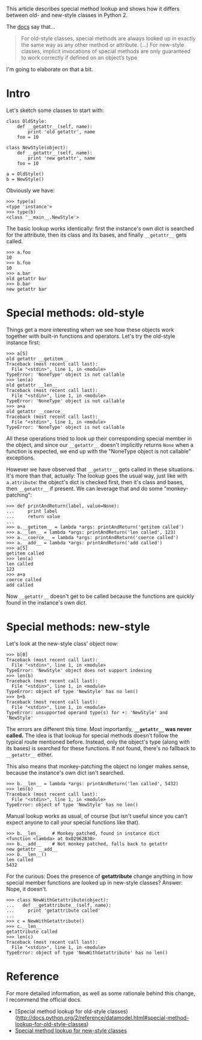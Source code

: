 <!--
.. title: Special member lookup in Python
.. slug: special-member-lookup-in-python
.. date: 2012-12-22 22:07:23 UTC
.. tags: python
.. category: dev
.. link:
.. description:
.. type: text
-->

This article describes special method lookup and shows how it differs between old- and new-style classes in Python 2.

The [docs](http://docs.python.org/2/reference/datamodel.html#special-method-lookup-for-old-style-classes) say that...

> For old-style classes, special methods are always looked up in exactly the same way as any other method or attribute.
> (...)
> For new-style classes, implicit invocations of special methods are only guaranteed to work correctly if defined on an object’s type

I'm going to elaborate on that a bit.

<!--more-->

# Intro #

Let's sketch some classes to start with:

    class OldStyle:
        def __getattr__(self, name):
            print 'old getattr', name
        foo = 10

    class NewStyle(object):
        def __getattr__(self, name):
            print 'new getattr', name
        foo = 10

    a = OldStyle()
    b = NewStyle()

Obviously we have:

    >>> type(a)
    <type 'instance'>
    >>> type(b)
    <class '__main__.NewStyle'>

The basic lookup works identically: first the instance's own dict is searched for the attribute, then its class and its bases, and finally `__getattr__` gets called.

    >>> a.foo
    10
    >>> b.foo
    10
    >>> a.bar
    old getattr bar
    >>> b.bar
    new getattr bar

# Special methods: old-style #

Things get a more interesting when we see how these objects work together with built-in functions and operators. Let's try the old-style instance first:

    >>> a[5]
    old getattr __getitem__
    Traceback (most recent call last):
      File "<stdin>", line 1, in <module>
    TypeError: 'NoneType' object is not callable
    >>> len(a)
    old getattr __len__
    Traceback (most recent call last):
      File "<stdin>", line 1, in <module>
    TypeError: 'NoneType' object is not callable
    >>> a+a
    old getattr __coerce__
    Traceback (most recent call last):
      File "<stdin>", line 1, in <module>
    TypeError: 'NoneType' object is not callable

All these operations tried to look up their corresponding special member in the object, and since our `__getattr__` doesn't implicitly returns `None` when a function is expected, we end up with the "NoneType object is not callable" exceptions.

However we have observed that `__getattr__` gets called in these situations. It's more than that, actually: The lookup goes the usual way, just like with `a.attribute`: the object's dict is checked first, then it's class and bases, then `__getattr__` if present. We can leverage that and do some "monkey-patching":

    >>> def printAndReturn(label, value=None):
    ...     print label
    ...     return value
    ...
    >>> a.__getitem__ = lambda *args: printAndReturn('getitem called')
    >>> a.__len__ = lambda *args: printAndReturn('len called', 123)
    >>> a.__coerce__ = lambda *args: printAndReturn('coerce called')
    >>> a.__add__ = lambda *args: printAndReturn('add called')
    >>> a[5]
    getitem called
    >>> len(a)
    len called
    123
    >>> a+a
    coerce called
    add called

Now `__getattr__` doesn't get to be called because the functions are quickly found in the instance's own dict.

# Special methods: new-style #

Let's look at the new-style class' object now:

    >>> b[0]
    Traceback (most recent call last):
      File "<stdin>", line 1, in <module>
    TypeError: 'NewStyle' object does not support indexing
    >>> len(b)
    Traceback (most recent call last):
      File "<stdin>", line 1, in <module>
    TypeError: object of type 'NewStyle' has no len()
    >>> b+b
    Traceback (most recent call last):
      File "<stdin>", line 1, in <module>
    TypeError: unsupported operand type(s) for +: 'NewStyle' and 'NewStyle'

The errors are different this time. Most importantly, **`__getattr__` was never called.** The idea is that lookup for special methods doesn't follow the typical route mentioned before. Instead, only the object's type (along with its bases) is searched for these functions. If not found, there's no fallback to `__getattr__` either.

This also means that monkey-patching the object no longer makes sense, because the instance's own dict isn't searched.

    >>> b.__len__ = lambda *args: printAndReturn('len called', 5432)
    >>> len(b)
    Traceback (most recent call last):
      File "<stdin>", line 1, in <module>
    TypeError: object of type 'NewStyle' has no len()

Manual lookup works as usual, of course (but isn't useful since you can't expect anyone to call your special functions like that).

    >>> b.__len__    # Monkey patched, found in instance dict
    <function <lambda> at 0x02962B30>
    >>> b.__add__    # Not monkey patched, falls back to getattr
    new getattr __add__
    >>> b.__len__()
    len called
    5432

For the curious: Does the presence of __getattribute__ change anything in how special member functions are looked up in new-style classes? Answer: Nope, it doesn't.

    >>> class NewWithGetattribute(object):
    ...   def __getattribute__(self, name):
    ...     print 'getattribute called'
    ...
    >>> c = NewWithGetattribute()
    >>> c.__len__
    getattribute called
    >>> len(c)
    Traceback (most recent call last):
      File "<stdin>", line 1, in <module>
    TypeError: object of type 'NewWithGetattribute' has no len()

# Reference #

For more detailed information, as well as some rationale behind this change, I recommend the official docs.

- [Special method lookup for old-style classes)(http://docs.python.org/2/reference/datamodel.html#special-method-lookup-for-old-style-classes)
- [Special method lookup for new-style classes](http://docs.python.org/2/reference/datamodel.html#special-method-lookup-for-new-style-classes)
